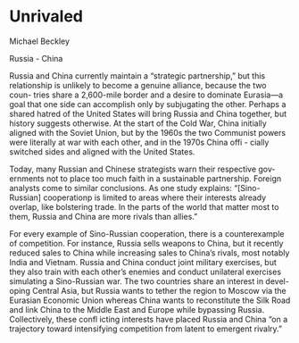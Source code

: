 # Unrivaled

Michael Beckley

<a nmae='chru'/>

Russia - China

Russia and China currently maintain a “strategic partnership,” but
this relationship is unlikely to become a genuine alliance, because
the two coun- tries share a 2,600-mile border and a desire to dominate
Eurasia—a goal that one side can accomplish only by subjugating the
other. Perhaps a shared hatred of the United States will bring Russia
and China together, but history suggests otherwise. At the start of
the Cold War, China initially aligned with the Soviet Union, but by
the 1960s the two Communist powers were literally at war with each
other, and in the 1970s China offi - cially switched sides and aligned
with the United States.

Today, many Russian and Chinese strategists warn their respective gov-
ernments not to place too much faith in a sustainable partnership.
Foreign analysts come to similar conclusions. As one study explains:
“[Sino- Russian] cooperationp is limited to areas where their interests
already overlap, like bolstering trade. In the parts of the world that
matter most to them, Russia and China are more rivals than allies.”

For every example of Sino-Russian cooperation, there is a
counterexample of competition. For instance, Russia sells weapons to
China, but it recently reduced sales to China while increasing sales
to China’s rivals, most notably India and Vietnam. Russia and China
conduct joint military exercises, but they also train with each
other’s enemies and conduct unilateral exercises simulating a
Sino-Russian war. The two countries share an interest in devel- oping
Central Asia, but Russia wants to tether the region to Moscow via the
Eurasian Economic Union whereas China wants to reconstitute the Silk
Road and link China to the Middle East and Europe while bypassing
Russia. Collectively, these confl icting interests have placed Russia
and China “on a trajectory toward intensifying competition from latent
to emergent rivalry.”

